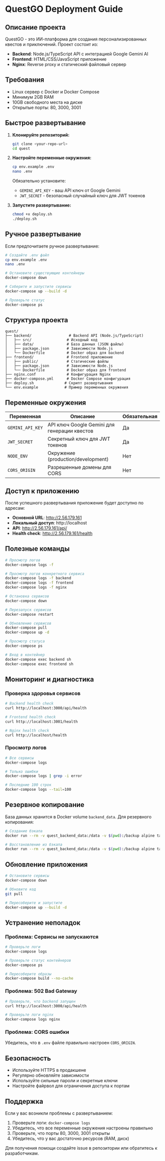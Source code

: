 # QuestGO Deployment Guide

## Описание проекта

QuestGO - это ИИ-платформа для создания персонализированных квестов и приключений. Проект состоит из:

- **Backend**: Node.js/TypeScript API с интеграцией Google Gemini AI
- **Frontend**: HTML/CSS/JavaScript приложение
- **Nginx**: Reverse proxy и статический файловый сервер

## Требования

- Linux сервер с Docker и Docker Compose
- Минимум 2GB RAM
- 10GB свободного места на диске
- Открытые порты: 80, 3000, 3001

## Быстрое развертывание

1. **Клонируйте репозиторий:**
   ```bash
   git clone <your-repo-url>
   cd quest
   ```

2. **Настройте переменные окружения:**
   ```bash
   cp env.example .env
   nano .env
   ```
   
   Обязательно установите:
   - `GEMINI_API_KEY` - ваш API ключ от Google Gemini
   - `JWT_SECRET` - безопасный случайный ключ для JWT токенов

3. **Запустите развертывание:**
   ```bash
   chmod +x deploy.sh
   ./deploy.sh
   ```

## Ручное развертывание

Если предпочитаете ручное развертывание:

```bash
# Создайте .env файл
cp env.example .env
nano .env

# Остановите существующие контейнеры
docker-compose down

# Соберите и запустите сервисы
docker-compose up --build -d

# Проверьте статус
docker-compose ps
```

## Структура проекта

```
quest/
├── backend/                 # Backend API (Node.js/TypeScript)
│   ├── src/                # Исходный код
│   ├── data/               # База данных (JSON файлы)
│   ├── package.json        # Зависимости Node.js
│   └── Dockerfile          # Docker образ для backend
├── frontend/               # Frontend приложение
│   ├── public/             # Статические файлы
│   ├── package.json        # Зависимости Node.js
│   └── Dockerfile          # Docker образ для frontend
├── nginx.conf              # Конфигурация Nginx
├── docker-compose.yml      # Docker Compose конфигурация
├── deploy.sh              # Скрипт развертывания
└── env.example            # Пример переменных окружения
```

## Переменные окружения

| Переменная | Описание | Обязательная |
|------------|----------|--------------|
| `GEMINI_API_KEY` | API ключ Google Gemini для генерации квестов | Да |
| `JWT_SECRET` | Секретный ключ для JWT токенов | Да |
| `NODE_ENV` | Окружение (production/development) | Нет |
| `CORS_ORIGIN` | Разрешенные домены для CORS | Нет |

## Доступ к приложению

После успешного развертывания приложение будет доступно по адресам:

- **Основной URL**: http://2.56.179.161
- **Локальный доступ**: http://localhost
- **API**: http://2.56.179.161/api/
- **Health check**: http://2.56.179.161/health

## Полезные команды

```bash
# Просмотр логов
docker-compose logs -f

# Просмотр логов конкретного сервиса
docker-compose logs -f backend
docker-compose logs -f frontend
docker-compose logs -f nginx

# Остановка сервисов
docker-compose down

# Перезапуск сервисов
docker-compose restart

# Обновление сервисов
docker-compose pull
docker-compose up -d

# Просмотр статуса
docker-compose ps

# Вход в контейнер
docker-compose exec backend sh
docker-compose exec frontend sh
```

## Мониторинг и диагностика

### Проверка здоровья сервисов

```bash
# Backend health check
curl http://localhost:3000/api/health

# Frontend health check
curl http://localhost:3001/health

# Nginx health check
curl http://localhost/health
```

### Просмотр логов

```bash
# Все сервисы
docker-compose logs

# Только ошибки
docker-compose logs | grep -i error

# Последние 100 строк
docker-compose logs --tail=100
```

## Резервное копирование

База данных хранится в Docker volume `backend_data`. Для резервного копирования:

```bash
# Создание бэкапа
docker run --rm -v quest_backend_data:/data -v $(pwd):/backup alpine tar czf /backup/questgo-backup-$(date +%Y%m%d).tar.gz -C /data .

# Восстановление из бэкапа
docker run --rm -v quest_backend_data:/data -v $(pwd):/backup alpine tar xzf /backup/questgo-backup-YYYYMMDD.tar.gz -C /data
```

## Обновление приложения

```bash
# Остановите сервисы
docker-compose down

# Обновите код
git pull

# Пересоберите и запустите
docker-compose up --build -d
```

## Устранение неполадок

### Проблема: Сервисы не запускаются

```bash
# Проверьте логи
docker-compose logs

# Проверьте статус контейнеров
docker-compose ps

# Пересоберите образы
docker-compose build --no-cache
```

### Проблема: 502 Bad Gateway

```bash
# Проверьте, что backend запущен
curl http://localhost:3000/api/health

# Проверьте логи nginx
docker-compose logs nginx
```

### Проблема: CORS ошибки

Убедитесь, что в `.env` файле правильно настроен `CORS_ORIGIN`.

## Безопасность

- Используйте HTTPS в продакшене
- Регулярно обновляйте зависимости
- Используйте сильные пароли и секретные ключи
- Настройте файрвол для ограничения доступа к портам

## Поддержка

Если у вас возникли проблемы с развертыванием:

1. Проверьте логи: `docker-compose logs`
2. Убедитесь, что все переменные окружения настроены правильно
3. Проверьте, что порты 80, 3000, 3001 открыты
4. Убедитесь, что у вас достаточно ресурсов (RAM, диск)

Для получения помощи создайте issue в репозитории или обратитесь к разработчикам.
